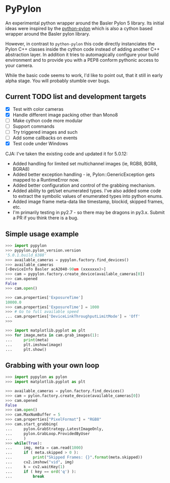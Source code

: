 # PyPylon
An experimental python wrapper around the Basler Pylon 5 library.
Its initial ideas were inspired by the [python-pylon](https://github.com/srgblnch/python-pylon) which is also a cython based wrapper around the Basler pylon library.

However, in contrast to `python-pylon` this code directly instanciates the Pylon C++ classes inside the cython code instead of adding another C++ abstraction layer. In addition it tries to automagically configure your build environment and to provide you with a PEP8 conform pythonic access to your camera.

While the basic code seems to work, I'd like to point out, that it still in early alpha stage. You will probably stumble over bugs.

## Current TODO list and development targets
 - [x] Test with color cameras
 - [x] Handle different image packing other than Mono8
 - [ ] Make cython code more modular
 - [ ] Support commands
 - [ ] Try triggered images and such
 - [ ] Add some callbacks on events
 - [x] Test code under Windows

CJA: I've taken the existing code and updated it for 5.0.12:
 - Added handling for limited set multichannel images (ie, RGB8, BGR8, BGRA8)
 - Added better exception handling - ie, Pylon::GenericException gets mapped to a RuntimeError now.
 - Added better configuration and control of the grabbing mechanism.
 - Added ability to get/set enumerated types. I've also added some code to extract the symbolic values of enumerated types into python enums.
 - Added image frame meta-data like timestamp, blockid, skipped frames, etc.
 - I'm primarily testing in py2.7 - so there may be dragons in py3.x. Submit a PR if you think there is a bug.

## Simple usage example
```python
>>> import pypylon
>>> pypylon.pylon_version.version
'5.0.1.build_6388'
>>> available_cameras = pypylon.factory.find_devices()
>>> available_cameras
[<DeviceInfo Basler acA2040-90um (xxxxxxx)>]
>>> cam = pypylon.factory.create_device(available_cameras[0])
>>> cam.opened
False
>>> cam.open()

>>> cam.properties['ExposureTime']
10000.0
>>> cam.properties['ExposureTime'] = 1000
>>> # Go to full available speed
... cam.properties['DeviceLinkThroughputLimitMode'] = 'Off'
>>>

>>> import matplotlib.pyplot as plt
>>> for image,meta in cam.grab_images(1):
...     print(meta)
...     plt.imshow(image)
...     plt.show()
```

## Grabbing with your own loop
```python
>>> import pypylon as pylon
>>> import matplotlib.pyplot as plt

>>> available_cameras = pylon.factory.find_devices()
>>> cam = pylon.factory.create_device(available_cameras[0])
>>> cam.opened
False
>>> cam.open()
>>> cam.MaxNumBuffer = 5
>>> cam.properties["PixelFormat"] = "RGB8"
>>> cam.start_grabbing(
...     pylon.GrabStrategy.LatestImageOnly,
...     pylon.GrabLoop.ProvidedByUser
...     )
>>> while(True):
...     img, meta = cam.read(1000)
...     if ( meta.skipped > 0 ):
...         print("Skipped Frames: {}".format(meta.skipped))
...     cv2.imshow("vid", img)
...     k = cv2.waitKey(1)
...     if ( key == ord('q') ):
...         break
```
